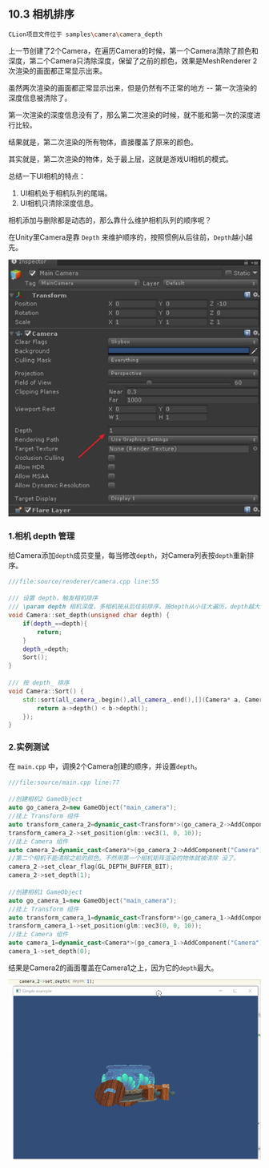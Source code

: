 ﻿## 10.3 相机排序

```bash
CLion项目文件位于 samples\camera\camera_depth
```

上一节创建了2个Camera，在遍历Camera的时候，第一个Camera清除了颜色和深度，第二个Camera只清除深度，保留了之前的颜色，效果是MeshRenderer 2次渲染的画面都正常显示出来。

虽然两次渲染的画面都正常显示出来，但是仍然有不正常的地方 -- 第一次渲染的深度信息被清除了。

第一次渲染的深度信息没有了，那么第二次渲染的时候，就不能和第一次的深度进行比较。

结果就是，第二次渲染的所有物体，直接覆盖了原来的颜色。

其实就是，第二次渲染的物体，处于最上层，这就是游戏UI相机的模式。

总结一下UI相机的特点：
1. UI相机处于相机队列的尾端。
2. UI相机只清除深度信息。

相机添加与删除都是动态的，那么靠什么维护相机队列的顺序呢？

在Unity里Camera是靠 `Depth` 来维护顺序的，按照惯例从后往前，`Depth`越小越先。

![](../../imgs/camera/camera_depth/unity_camera_depth.jpg)

### 1.相机 depth 管理

给Camera添加`depth`成员变量，每当修改`depth`，对Camera列表按`depth`重新排序。

```c++
///file:source/renderer/camera.cpp line:55

/// 设置 depth，触发相机排序
/// \param depth 相机深度，多相机按从后往前排序，按depth从小往大遍历，depth越大的越上层。
void Camera::set_depth(unsigned char depth) {
    if(depth_==depth){
        return;
    }
    depth_=depth;
    Sort();
}

/// 按 depth_ 排序
void Camera::Sort() {
    std::sort(all_camera_.begin(),all_camera_.end(),[](Camera* a, Camera* b){
        return a->depth() < b->depth();
    });
}
```

### 2.实例测试

在 `main.cpp` 中，调换2个Camera创建的顺序，并设置`depth`。

```c++
///file:source/main.cpp line:77

//创建相机2 GameObject
auto go_camera_2=new GameObject("main_camera");
//挂上 Transform 组件
auto transform_camera_2=dynamic_cast<Transform*>(go_camera_2->AddComponent("Transform"));
transform_camera_2->set_position(glm::vec3(1, 0, 10));
//挂上 Camera 组件
auto camera_2=dynamic_cast<Camera*>(go_camera_2->AddComponent("Camera"));
//第二个相机不能清除之前的颜色。不然用第一个相机矩阵渲染的物体就被清除 没了。
camera_2->set_clear_flag(GL_DEPTH_BUFFER_BIT);
camera_2->set_depth(1);

//创建相机1 GameObject
auto go_camera_1=new GameObject("main_camera");
//挂上 Transform 组件
auto transform_camera_1=dynamic_cast<Transform*>(go_camera_1->AddComponent("Transform"));
transform_camera_1->set_position(glm::vec3(0, 0, 10));
//挂上 Camera 组件
auto camera_1=dynamic_cast<Camera*>(go_camera_1->AddComponent("Camera"));
camera_1->set_depth(0);
```

结果是Camera2的画面覆盖在Camera1之上，因为它的`depth`最大。

![](../../imgs/camera/camera_depth/camera_depth_affect_order.gif)

